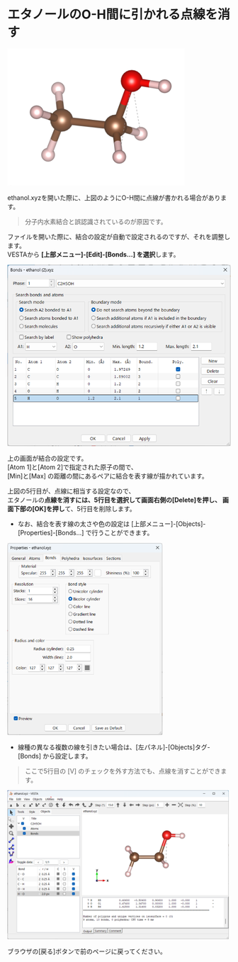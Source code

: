 # エタノールのO-H間に引かれる点線を消す

<img src="/img/ethbond.png" width=400>

ethanol.xyzを開いた際に、上図のようにO-H間に点線が書かれる場合があります。  
>分子内水素結合と誤認識されているのが原因です。

ファイルを開いた際に、結合の設定が自動で設定されるのですが、それを調整します。  
VESTAから **[上部メニュー]-[Edit]-[Bonds...] を選択**します。

<img src="/img/ethbondmenu.png" width=600>

上の画面が結合の設定です。  
[Atom 1]と[Atom 2]で指定された原子の間で、  
[Min]と[Max] の距離の間にあるペアに結合を表す線が描かれています。

上図の5行目が、点線に相当する設定なので、  
エタノールの**点線を消すには、5行目を選択して画面右側の[Delete]を押し、
画面下部の[OK]を押し**て、5行目を削除します。

- なお、結合を表す線の太さや色の設定は [上部メニュー]-[Objects]-[Properties]-[Bonds...] で行うことができます。

<img src="/img/bondmenu.png" width=350>

- 線種の異なる複数の線を引きたい場合は、[左パネル]-[Objects]タグ-[Bonds] から設定します。
>ここで5行目の [V] のチェックを外す方法でも、点線を消すことができます。

<img src="/img/ibond.png" width=500>

ブラウザの[戻る]ボタンで前のページに戻ってください。
